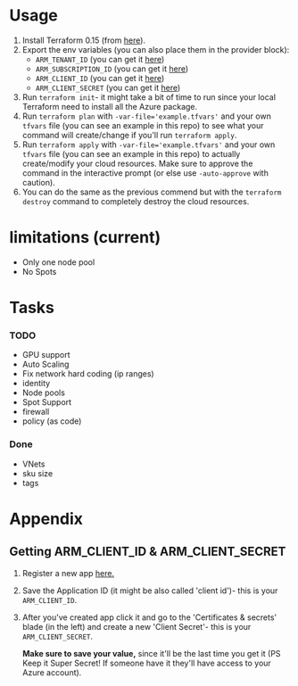 # Usage
1. Install Terraform 0.15 (from [here](https://www.terraform.io/downloads.html "Download Terraform!")).
2. Export the env variables (you can also place them in the provider block):
   - ```ARM_TENANT_ID``` (you can get it [here](https://portal.azure.com/#blade/Microsoft_AAD_IAM/ActiveDirectoryMenuBlade/Properties))
   - ```ARM_SUBSCRIPTION_ID``` (you can get it [here](https://portal.azure.com/#blade/Microsoft_Azure_Billing/SubscriptionsBlade))
   - ```ARM_CLIENT_ID``` (you can get it [here](#getting-arm_client_id--arm_client_secret))
   - ```ARM_CLIENT_SECRET``` (you can get it [here](#getting-arm_client_id--arm_client_secret))
3. Run ```terraform init```- it might take a bit of time to run since your local Terraform need to install all the Azure package.
4. Run ```terraform plan``` with ```-var-file='example.tfvars'``` and your own ```tfvars``` file (you can see an example in this repo) to see what your command will create/change if you'll run ```terraform apply```.
5. Run ```terraform apply``` with ```-var-file='example.tfvars'``` and your own ```tfvars``` file (you can see an example in this repo) to actually create/modify your cloud resources. Make sure to approve the command in the interactive prompt (or else use ```-auto-approve``` with caution).
6. You can do the same as the previous commend but with the ```terraform destroy``` command to completely destroy the cloud resources.

# limitations (current)
- Only one node pool
- No Spots

# Tasks
### TODO
- GPU support
- Auto Scaling
- Fix network hard coding (ip ranges)
- identity
- Node pools
- Spot Support
- firewall
- policy (as code)
### Done
- VNets
- sku size
- tags

# Appendix
## Getting ARM_CLIENT_ID & ARM_CLIENT_SECRET

1. Register a new app [here.](https://portal.azure.com/#blade/Microsoft_AAD_IAM/ActiveDirectoryMenuBlade/RegisteredApps/RegisteredApps/Overview)
2. Save the Application ID (it might be also called 'client id')- this is your ```ARM_CLIENT_ID```.
3. After you've created app click it and go to the 'Certificates & secrets' blade (in the left) and create a new 'Client Secret'- this is your ```ARM_CLIENT_SECRET```.
   
    **Make sure to save your value,** since it'll be the last time you get it (PS Keep it Super Secret! If someone have it they'll have access to your Azure account).
